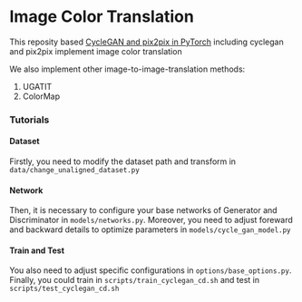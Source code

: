 # Image Color Translation 
This reposity based [CycleGAN and pix2pix in PyTorch](https://github.com/junyanz/pytorch-CycleGAN-and-pix2pix) including cyclegan and pix2pix implement image color translation

We also implement other image-to-image-translation methods:
1. UGATIT
2. ColorMap

### Tutorials
#### Dataset
Firstly, you need to modify the dataset path and transform in `data/change_unaligned_dataset.py`
#### Network
Then, it is necessary to configure your base networks of Generator and Discriminator in `models/networks.py`. Moreover, you need to adjust foreward and backward details to optimize parameters in `models/cycle_gan_model.py`
#### Train and Test
You also need to adjust specific configurations in `options/base_options.py`. Finally, you could train in `scripts/train_cyclegan_cd.sh` and test in `scripts/test_cyclegan_cd.sh`

